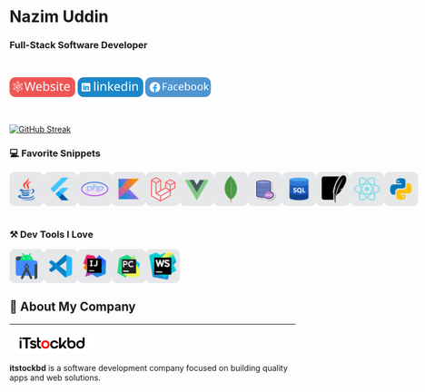 # Nazim Uddin

### Full-Stack Software Developer

<br>

<div style="display: flex">

<a href="https://dscappstudio.com/"> <img src="assets/website.svg" alt="Website" height="35px" width="auto"></a>
<a href="https://www.linkedin.com/in/codewithnazim/"> <img src="assets/linkedin.svg" alt="Website" height="35px" width="auto"></a>
<a href="https://www.facebook.com/appdev.nazim"> <img src="assets/facebook.svg" alt="Website" height="35px" width="auto"></a>

</div>

<br>


[![GitHub Streak](https://github-readme-streak-stats.herokuapp.com?user=appcoderbd&theme=merko)](https://git.io/streak-stats)

### 💻 Favorite Snippets

<div style="display: flex">

<img src="assets/tach/java.svg" alt="Website" height="60px" width="60px">
<img src="assets/tach/flutter.svg" alt="Website" height="60px" width="60px">
<img src="assets/tach/php.svg" alt="Website" height="60px" width="60px">
<img src="assets/tach/kotlin.svg" alt="Website" height="60px" width="60px">
<img src="assets/tach/laravel.svg" alt="Website" height="60px" width="60px">
<img src="assets/tach/vue.svg" alt="Website" height="60px" width="60px">
<img src="assets/tach/mangodb.svg" alt="Website" height="60px" width="60px">
<img src="assets/tach/phpserver.svg" alt="Website" height="60px" width="60px">
<img src="assets/tach/sql.svg" alt="Website" height="60px" width="60px">
<img src="assets/tach/sqlite.svg" alt="Website" height="60px" width="60px">
<img src="assets/tach/react.svg" alt="Website" height="60px" width="60px">
<img src="assets/tach/python.svg" alt="Website" height="60px" width="60px">

</div>

<br>

### ⚒️ Dev Tools I Love

<div style="display: flex">

<img src="assets/tach/android-studio.svg" alt="Website" height="60px" width="60px">
<img src="assets/tach/vs-code.svg" alt="Website" height="60px" width="60px">
<img src="assets/tach/intelligide.svg" alt="Website" height="60px" width="60px">
<img src="assets/tach/pycharm.svg" alt="Website" height="60px" width="60px">
<img src="assets/tach/webstrom.svg" alt="Website" height="60px" width="60px">
</div>

## 🏢 About My Company
___
<div>
    <p>
        <a href="https://itstockbd.com/" ><img src="assets/itstockbd.svg" alt="itstockbd logo" width="150"/></a>
    </p>
</div>


**itstockbd** is a software development company focused on building quality apps and web solutions.


